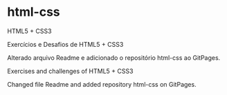 # html-css
 HTML5 + CSS3

Exercícios e Desafios de HTML5 + CSS3

Alterado arquivo Readme e adicionado o repositório html-css ao GitPages.

Exercises and challenges of HTML5 + CSS3

Changed file Readme and added repository html-css on GitPages.